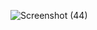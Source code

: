 ![Screenshot (44)](https://github.com/Prachi07sachan/linklist-tree/assets/116246689/6557ff62-dc86-4f3a-9104-bbd5e0a74c62)
